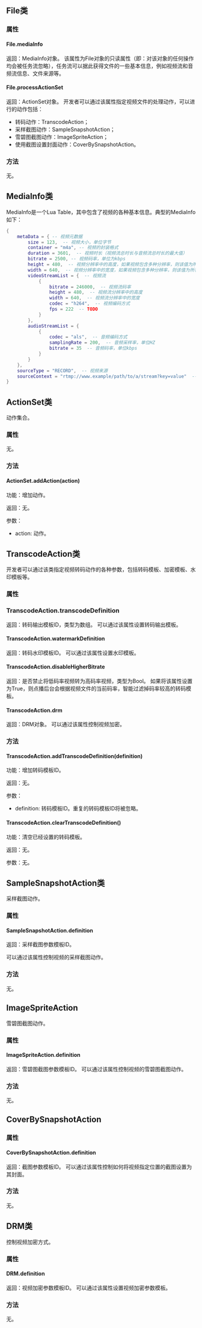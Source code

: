 ## File类

### 属性
#### File.mediaInfo

返回：MediaInfo对象。
该属性为File对象的只读属性（即：对该对象的任何操作均会被任务流忽略），任务流可以据此获得文件的一些基本信息，例如视频流和音频流信息、文件来源等。

<!--#### File.mediaProperty

返回：MediaProperty对象。
开发者可以通过该对象设置的视频属性信息，主要是媒资相关信息。-->

#### File.processActionSet

返回：ActionSet对象。
开发者可以通过该属性指定视频文件的处理动作，可以进行的动作包括：

- 转码动作：TranscodeAction；
- 采样截图动作：SampleSnapshotAction；
- 雪碧图截图动作：ImageSpriteAction；
- 使用截图设置封面动作：CoverBySnapshotAction。

<!--#### File.publishActionSet

返回：ActionSet对象。
开发者可以通过该属性指定视频文件的分发动作。

#### File.publishProperty
返回：PublishProperty对象。
开发者可以通过该属性指定视频文件的分发属性。-->

### 方法
无。

## MediaInfo类
MediaInfo是一个Lua Table，其中包含了视频的各种基本信息。典型的MediaInfo如下：

```lua
{
    metaData = { -- 视频元数据
        size = 123,  -- 视频大小，单位字节
        container = "m4a", -- 视频的封装格式
        duration = 3601,  -- 视频时长（视频流总时长与音频流总时长的最大值）
        bitrate = 2500, -- 视频码率，单位为kbps
        height = 480,  -- 视频分辨率中的高度，如果视频包含多种分辨率，则该值为所有分辨率高度的最大值
        width = 640,  -- 视频分辨率中的宽度，如果视频包含多种分辨率，则该值为所有分辨率宽度的最大值
        videoStreamList = {  -- 视频流
            {
                bitrate = 246000,  -- 视频流码率
                height = 480,  -- 视频流分辨率中的高度
                width = 640,  -- 视频流分辨率中的宽度
                codec = "h264",  -- 视频编码方式
                fps = 222  -- TODO
            }
        },
        audioStreamList = {
            {
                codec = "als",  -- 音频编码方式
                samplingRate = 200,  -- 音频采样率，单位HZ
                bitrate = 35  -- 音频码率，单位kbps
            }
        }
    },
    sourceType = "RECORD",  -- 视频来源
    sourceContext = "rtmp://www.example/path/to/a/stream?key=value"  -- 视频来源上下文
}
```

<!--## MediaProperty类
开发者可以通过该对象设置的视频属性信息，主要是媒资相关信息。

### 属性
#### MediaProperty.classificationId

返回：Integer。

开发者可以通过该属性设置视频的分类ID。

### 方法
无。

## PublishProperty类

### 属性
无。

### 方法
无。-->

## ActionSet类
动作集合。

### 属性
无。

### 方法
#### ActionSet.addAction(action)
功能：增加动作。

返回：无。

参数：
* action: 动作。

## TranscodeAction类

开发者可以通过该类指定视频转码动作的各种参数，包括转码模板、加密模板、水印模板等。

### 属性
### TranscodeAction.transcodeDefinition
返回：转码输出模板ID，类型为数组。
可以通过该属性设置转码输出模板。


#### TranscodeAction.watermarkDefinition

返回：转码水印模板ID。
可以通过该属性设置水印模板。

#### TranscodeAction.disableHigherBitrate

返回：是否禁止将低码率视频转为高码率视频，类型为Bool。
如果将该属性设置为True，则点播后台会根据视频文件的当前码率，智能过滤掉码率较高的转码模板。

#### TranscodeAction.drm

返回：DRM对象。
可以通过该属性控制视频加密。

### 方法
#### TranscodeAction.addTranscodeDefinition(definition)

功能：增加转码模板ID。

返回：无。

参数：
* definition: 转码模板ID。重复的转码模板ID将被忽略。

#### TranscodeAction.clearTranscodeDefinition()

功能：清空已经设置的转码模板。

返回：无。

参数：无。

## SampleSnapshotAction类
采样截图动作。

### 属性
#### SampleSnapshotAction.definition

返回：采样截图参数模板ID。

可以通过该属性控制视频的采样截图动作。

### 方法
无。

## ImageSpriteAction

雪碧图截图动作。

### 属性
#### ImageSpriteAction.definition

返回：雪碧图截图参数模板ID。
可以通过该属性控制视频的雪碧图截图动作。

### 方法
无。

## CoverBySnapshotAction

### 属性
#### CoverBySnapshotAction.definition
返回：截图参数模板ID。
可以通过该属性控制如何将视频指定位置的截图设置为其封面。

### 方法
无。

## DRM类
控制视频加密方式。

### 属性
#### DRM.definition

返回：视频加密参数模板ID。
可以通过该属性设置视频加密参数模板。

### 方法
无。